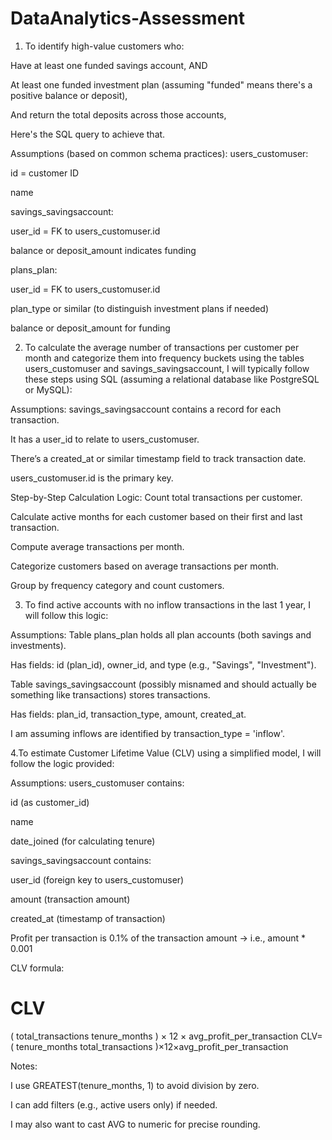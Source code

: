 # DataAnalytics-Assessment

1. To identify high-value customers who:

Have at least one funded savings account, AND

At least one funded investment plan (assuming "funded" means there's a positive balance or deposit),

And return the total deposits across those accounts,

Here's the SQL query to achieve that.

Assumptions (based on common schema practices):
users_customuser:

id = customer ID

name

savings_savingsaccount:

user_id = FK to users_customuser.id

balance or deposit_amount indicates funding

plans_plan:

user_id = FK to users_customuser.id

plan_type or similar (to distinguish investment plans if needed)

balance or deposit_amount for funding




2. To calculate the average number of transactions per customer per month and categorize them into frequency buckets using the tables users_customuser and savings_savingsaccount, I will typically follow these steps using SQL (assuming a relational database like PostgreSQL or MySQL):

Assumptions:
savings_savingsaccount contains a record for each transaction.

It has a user_id to relate to users_customuser.

There’s a created_at or similar timestamp field to track transaction date.

users_customuser.id is the primary key.


Step-by-Step Calculation Logic:
Count total transactions per customer.

Calculate active months for each customer based on their first and last transaction.

Compute average transactions per month.

Categorize customers based on average transactions per month.

Group by frequency category and count customers.



3. To find active accounts with no inflow transactions in the last 1 year, I will follow this logic:

Assumptions:
Table plans_plan holds all plan accounts (both savings and investments).

Has fields: id (plan_id), owner_id, and type (e.g., "Savings", "Investment").

Table savings_savingsaccount (possibly misnamed and should actually be something like transactions) stores transactions.

Has fields: plan_id, transaction_type, amount, created_at.

I am assuming inflows are identified by transaction_type = 'inflow'.



4.To estimate Customer Lifetime Value (CLV) using a simplified model, I will follow the logic provided:

 Assumptions:
users_customuser contains:

id (as customer_id)

name

date_joined (for calculating tenure)

savings_savingsaccount contains:

user_id (foreign key to users_customuser)

amount (transaction amount)

created_at (timestamp of transaction)

Profit per transaction is 0.1% of the transaction amount
→ i.e., amount * 0.001

CLV formula:

CLV
=
(
total_transactions
tenure_months
)
×
12
×
avg_profit_per_transaction
CLV=( 
tenure_months
total_transactions
​
 )×12×avg_profit_per_transaction

 Notes:

I use GREATEST(tenure_months, 1) to avoid division by zero.

I can add filters (e.g., active users only) if needed.

I may also want to cast AVG to numeric for precise rounding.
